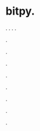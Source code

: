 # bitpy.
.
.
.
.












.






















































.
























.



























.

















































































.































































.































































































.















.










































